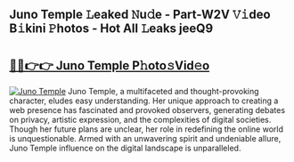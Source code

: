 ## Juno Temple 𝙻eaked 𝙽u𝚍e - Part-W2V 𝚅𝚒deo B𝚒kini 𝙿hotos - Hot All 𝙻eaks jeeQ9

# <h2><a href="http://ld1w3d.urlbe.top/?page=Juno+Temple">🔗🔗👉👉 Juno Temple P𝚑oto𝚜Vid𝚎o</a></h2>

[![Juno Temple](https://i.imgur.com/eBuTRDB.gif)](http://ld1w3d.urlbe.top/?page=Juno+Temple)
Juno Temple, a multifaceted and thought-provoking character, eludes easy understanding. Her unique approach to creating a web presence has fascinated and provoked observers, generating debates on privacy, artistic expression, and the complexities of digital societies. Though her future plans are unclear, her role in redefining the online world is unquestionable. Armed with an unwavering spirit and undeniable allure, Juno Temple influence on the digital landscape is unparalleled.
